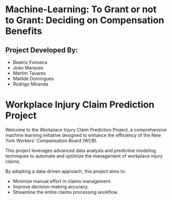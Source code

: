 # Machine-Learning: To Grant or not to Grant: Deciding on Compensation Benefits

## Project Developed By:
- Beatriz Fonseca
- João Marques
- Martim Tavares
- Matilde Domingues
- Rodrigo Miranda

# Workplace Injury Claim Prediction Project

Welcome to the Workplace Injury Claim Prediction Project, a comprehensive machine learning initiative designed to enhance the efficiency of the New York Workers' Compensation Board (WCB).

This project leverages advanced data analysis and predictive modeling techniques to automate and optimize the management of workplace injury claims.

By adopting a data-driven approach, this project aims to:
- Minimize manual effort in claims management.
- Improve decision-making accuracy.
- Streamline the entire claims processing workflow.
